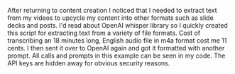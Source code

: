 After returning to content creation I noticed that I needed to extract text from my videos to upcycle my content into other formats such as slide decks and posts. 
I'd read about OpenAI whisper library so I quickly created this script for extracting text from a variety of file formats.
Cost of transcribing an 18 minutes long, English audio file in m4a format cost me 11 cents.
I then sent it over to OpenAI again and got it formatted with another prompt. All calls and prompts in this example can be seen in my code. 
The API keys are hidden away for obvious security reasons. 
